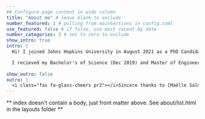 ```yaml
---
## Configure page content in wide column
title: "About me" # leave blank to exclude
number_featured: 1 # pulling from mainSections in config.toml
use_featured: false # if false, use most recent by date
number_categories: 3 # set to zero to exclude
show_intro: true
intro: |
  Hi! I joined Johns Hopkins University in August 2021 as a PhD Candidate in the Electrical and Computer Engineering Department. My research is at the intersection of machine learning and medicine. I work on optimizing focused ultrasound therapy in neurosurgery with computer vision, acoustic wave modeling, operator learning. I am affilated with the [Neuroengineering Lab](https://neuroengineering.bme.jhu.edu/) and the [HEPIUS Lab](https://www.hopkinsmedicine.org/neurology-neurosurgery/research/hepius).

  I recieved my Bachelor's of Science (Dec 2019) and Master of Engineering (May 2020) degrees at Cornell University. At Cornell, I was a member of the [Space Systems Design Studio](https://www.spacecraftresearch.com/), with the research focus of spacecraft electrical system development. After completing my Masters, I spent a year as a computational neuroscience research scientist at Yale School of Medicine in the Blumenfeld Lab.
  
show_outro: false
outro: |
  <i class="fas fa-glass-cheers pr2"></i>Sincere thanks to [Maëlle Salmon](https://masalmon.eu/) for her help naming this Hugo theme!
---
```


** index doesn't contain a body, just front matter above.
See about/list.html in the layouts folder **